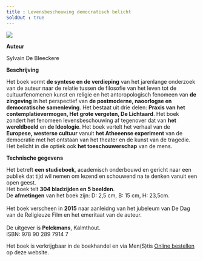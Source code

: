 ```yaml
---
title : Levensbeschouwing democratisch belicht
SoldOut : true
---
```



![](./tafel.jpg)

**Auteur**

Sylvain De Bleeckere

**Beschrijving**

Het boek vormt **de syntese en de verdieping** van het jarenlange onderzoek van de auteur naar de relatie
tussen de filosofie van het leven tot de cultuurfenomenen kunst en religie en het antoropologisch fenomeen
 van **de zingeving** in het perspectief van **de postmoderne, naoorlogse en democratische samenleving**. 
Het bestaat uit drie delen: **Praxis van het contemplatievermogen, Het grote vergeten, De Lichtaard**. 
Het boek zondert het fenomeen levensbeschouwing af tegenover dat van **het wereldbeeld** en **de Ideologie**. 
Het boek vertelt het verhaal van de **Europese, westerse cultuur** vanuit **het Atheeense experiment** van de democratie met het ontstaan van het theater
en de kunst van de tragedie. Het belicht in die optiek ook **het toeschouwerschap** van de mens. 


**Technische gegevens**

Het betreft **een studieboek**, academisch onderbouwd en gericht
naar een publiek dat tijd wil nemen om lezend en schouwend na te denken vanuit een open geest.<br>
Het boek telt **304 bladzijden en 5 beelden**.<br> 
De **afmetingen** van het boek zijn: D: 2,5 cm, B: 15 cm, H: 23,5cm.<br>  
Het boek verscheen in **2015** naar aanleidng van het jubeleum van De Dag van de Religieuze Film en het emeritaat 
van de auteur.<br>  
De uitgever is **Pelckmans**, Kalmthout.<br>
ISBN: 978 90 289 7914 7<br>

Het boek is verkrijgbaar in de boekhandel en via Men(S)tis [Online bestellen](/shop/) op deze website.